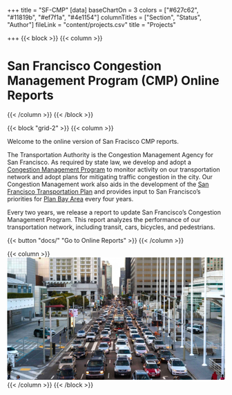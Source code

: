 +++
title = "SF-CMP"
[data]
baseChartOn = 3
colors = ["#627c62", "#11819b", "#ef7f1a", "#4e1154"]
columnTitles = ["Section", "Status", "Author"]
fileLink = "content/projects.csv"
title = "Projects"

+++
{{< block >}}
{{< column >}}

# San Francisco Congestion Management Program (CMP) Online Reports

{{< /column >}}
{{< /block >}}

{{< block "grid-2" >}}
{{< column >}}

Welcome to the online version of San Fracisco CMP reports.

The Transportation Authority is the Congestion Management Agency for San Francisco. As required by state law, we develop and adopt a [Congestion Management Program](https://www.sfcta.org/projects/congestion-management-program) to monitor activity on our transportation network and adopt plans for mitigating traffic congestion in the city. Our Congestion Management work also aids in the development of the [San Francisco Transportation Plan](https://www.sfcta.org/projects/san-francisco-transportation-plan) and provides input to San Francisco’s priorities for [Plan Bay Area](https://www.sfcta.org/funding/plan-bay-area-2050) every four years.

Every two years, we release a report to update San Francisco’s Congestion Management Program. This report analyzes the performance of our transportation network, including transit, cars, bicycles, and pedestrians.

{{< button "docs/" "Go to Online Reports" >}}
{{< /column >}}

{{< column >}}
![diy](/images/Congestion-Pricing-Sergio-Ruiz.jpg)
{{< /column >}}
{{< /block >}}